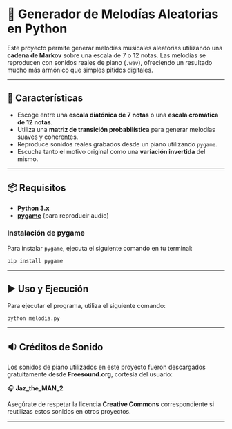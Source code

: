 # 🎹 Generador de Melodías Aleatorias en Python

Este proyecto permite generar melodías musicales aleatorias utilizando una **cadena de Markov** sobre una escala de 7 o 12 notas. Las melodías se reproducen con sonidos reales de piano (`.wav`), ofreciendo un resultado mucho más armónico que simples pitidos digitales.

---

## 🚀 Características

- Escoge entre una **escala diatónica de 7 notas** o una **escala cromática de 12 notas**.
- Utiliza una **matriz de transición probabilística** para generar melodías suaves y coherentes.
- Reproduce sonidos reales grabados desde un piano utilizando `pygame`.
- Escucha tanto el motivo original como una **variación invertida** del mismo.

---

## 📦 Requisitos

- **Python 3.x**
- **[pygame](https://www.pygame.org/)** (para reproducir audio)

### Instalación de pygame
Para instalar `pygame`, ejecuta el siguiente comando en tu terminal:

```bash
pip install pygame
```

---

## ▶️ Uso y Ejecución

Para ejecutar el programa, utiliza el siguiente comando:

```bash
python melodia.py
```

---

## 🔉 Créditos de Sonido

Los sonidos de piano utilizados en este proyecto fueron descargados gratuitamente desde **Freesound.org**, cortesía del usuario:

🎧 **Jaz_the_MAN_2**

Asegúrate de respetar la licencia **Creative Commons** correspondiente si reutilizas estos sonidos en otros proyectos.

---